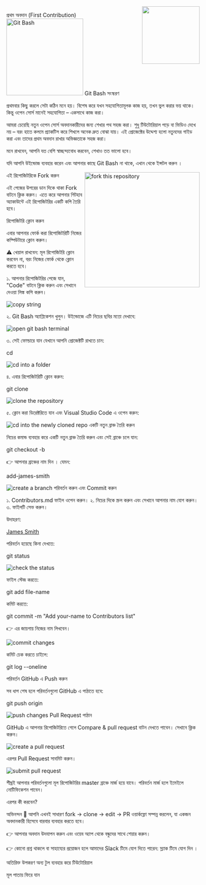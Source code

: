 
<img align="right" width="150" src="https://firstcontributions.github.io/assets/gui-tool-tutorials/github-desktop-old-version-tutorial/join-slack-team.png">





প্রথম অবদান (First Contribution)
<img alt="Git Bash" src="https://cdn.icon-icons.com/icons2/2699/PNG/512/git_scm_logo_icon_170096.png" width="200">	Git Bash সংস্করণ

প্রথমবার কিছু করলে সেটা কঠিন মনে হয়। বিশেষ করে যখন সহযোগিতামূলক কাজ হয়, তখন ভুল করার ভয় থাকে। কিন্তু ওপেন সোর্স মানেই সহযোগিতা – একসাথে কাজ করা।

আমরা চেয়েছি নতুন ওপেন সোর্স অবদানকারীদের জন্য শেখার পথ সহজ করা। শুধু টিউটোরিয়াল পড়ে বা ভিডিও দেখে নয় – বরং হাতে কলমে প্র্যাকটিস করে শিখলে অনেক দ্রুত বোঝা যায়। এই প্রোজেক্টের উদ্দেশ্য হলো নতুনদের গাইড করা এবং তাদের প্রথম অবদান রাখার অভিজ্ঞতাকে সহজ করা।

মনে রাখবেন, আপনি যত বেশি স্বাচ্ছন্দ্যবোধ করবেন, শেখাও তত ভালো হবে।

যদি আপনি উইন্ডোজ ব্যবহার করেন এবং আপনার কাছে Git Bash না থাকে, এখান থেকে ইন্সটল করুন
।

<img align="right" width="300" src="https://firstcontributions.github.io/assets/gui-tool-tutorials/github-desktop-tutorial/fork.png" alt="fork this repository" />
এই রিপোজিটরিকে Fork করুন

এই পেজের উপরের ডান দিকে থাকা Fork বাটনে ক্লিক করুন।
এতে করে আপনার গিটহাব অ্যাকাউন্টে এই রিপোজিটরির একটি কপি তৈরি হবে।

রিপোজিটরি ক্লোন করুন

এবার আপনার ফোর্ক করা রিপোজিটরিটি নিজের কম্পিউটারে ক্লোন করুন।

⚠️ খেয়াল রাখবেন: মূল রিপোজিটরি ক্লোন করবেন না, বরং নিজের ফোর্ক থেকে ক্লোন করতে হবে।

১. আপনার রিপোজিটরির পেজে যান, "Code" বাটনে ক্লিক করুন এবং সেখানে দেওয়া লিঙ্ক কপি করুন।

<img src="https://firstcontributions.github.io/assets/cli-tool-tutorials/git-bash-windows-tutorial/gb-clone-1.png" alt="copy string" />

২. Git Bash অ্যাপ্লিকেশন খুলুন। উইন্ডোজে এটি নিচের ছবির মতো দেখাবে:

<img src="https://firstcontributions.github.io/assets/cli-tool-tutorials/git-bash-windows-tutorial/gb-terminal-1.png" alt="open git bash terminal" />

৩. সেই ফোল্ডারে যান যেখানে আপনি প্রোজেক্টটি রাখতে চান:

cd <folder>

<img src="https://firstcontributions.github.io/assets/cli-tool-tutorials/git-bash-windows-tutorial/gb-terminal-2.png" alt="cd into a folder" />

৪. এবার রিপোজিটরিটি ক্লোন করুন:

git clone <repo-url>

<img src="https://firstcontributions.github.io/assets/cli-tool-tutorials/git-bash-windows-tutorial/gb-clone-2.png" alt="clone the repository" />

৫. ক্লোন করা ডিরেক্টরিতে যান এবং Visual Studio Code এ ওপেন করুন:

<img src="https://firstcontributions.github.io/assets/cli-tool-tutorials/git-bash-windows-tutorial/gb-terminal-3.png" alt="cd into the newly cloned repo" />
একটি নতুন ব্রাঞ্চ তৈরি করুন

নিচের কমান্ড ব্যবহার করে একটি নতুন ব্রাঞ্চ তৈরি করুন এবং সেই ব্রাঞ্চে চলে যান:

git checkout -b <branch-name>


👉 আপনার ব্রাঞ্চের নাম দিন <add-your-name>। যেমন:

add-james-smith

<img src="https://firstcontributions.github.io/assets/cli-tool-tutorials/git-bash-windows-tutorial/gb-branch.png" alt="create a branch" />
পরিবর্তন করুন এবং Commit করুন

১. Contributors.md ফাইল ওপেন করুন।
২. নিচের দিকে স্ক্রল করুন এবং সেখানে আপনার নাম যোগ করুন।
৩. ফাইলটি সেভ করুন।

উদাহরণ:

[James Smith](https://github.com/jamessmith)


পরিবর্তন হয়েছে কিনা দেখতে:

git status

<img src="https://firstcontributions.github.io/assets/cli-tool-tutorials/git-bash-windows-tutorial/gb-status.png" alt="check the status" />

ফাইল স্টেজ করতে:

git add file-name


কমিট করতে:

git commit -m "Add your-name to Contributors list"


👉 <your-name> এর জায়গায় নিজের নাম লিখবেন।

<img src="https://firstcontributions.github.io/assets/cli-tool-tutorials/git-bash-windows-tutorial/gb-commit.png" alt="commit changes" />

কমিট চেক করতে চাইলে:

git log --oneline

পরিবর্তন GitHub এ Push করুন

সব ধাপ শেষ হলে পরিবর্তনগুলো GitHub এ পাঠাতে হবে:

git push origin <branch-name>

<img src="https://firstcontributions.github.io/assets/cli-tool-tutorials/git-bash-windows-tutorial/gb-push.png" alt="push changes" />
Pull Request পাঠান

GitHub এ আপনার রিপোজিটরিতে গেলে Compare & pull request বাটন দেখতে পাবেন। সেখানে ক্লিক করুন।

<img src="https://firstcontributions.github.io/assets/gui-tool-tutorials/github-desktop-tutorial/compare-and-pull.png" alt="create a pull request" />

এরপর Pull Request সাবমিট করুন।

<img src="https://firstcontributions.github.io/assets/gui-tool-tutorials/github-desktop-tutorial/submit-pull-request.png" alt="submit pull request" />

শীঘ্রই আপনার পরিবর্তনগুলো মূল রিপোজিটরির master ব্রাঞ্চে মার্জ হয়ে যাবে। পরিবর্তন মার্জ হলে ইমেইলে নোটিফিকেশন পাবেন।

এরপর কী করবেন?

অভিনন্দন 🎉 আপনি এখনই সাধারণ fork → clone → edit → PR ওয়ার্কফ্লো সম্পন্ন করলেন, যা একজন অবদানকারী হিসেবে বারবার ব্যবহার করতে হবে।

👉 আপনার অবদান উদযাপন করুন এবং ওয়েব অ্যাপ
 থেকে বন্ধুদের সাথে শেয়ার করুন।

👉 কোনো প্রশ্ন থাকলে বা সাহায্যের প্রয়োজন হলে আমাদের Slack টিমে যোগ দিতে পারেন: স্ল্যাক টিমে যোগ দিন
।

অতিরিক্ত উপকরণ
অন্য টুল ব্যবহার করে টিউটোরিয়াল

মূল পাতায় ফিরে যান